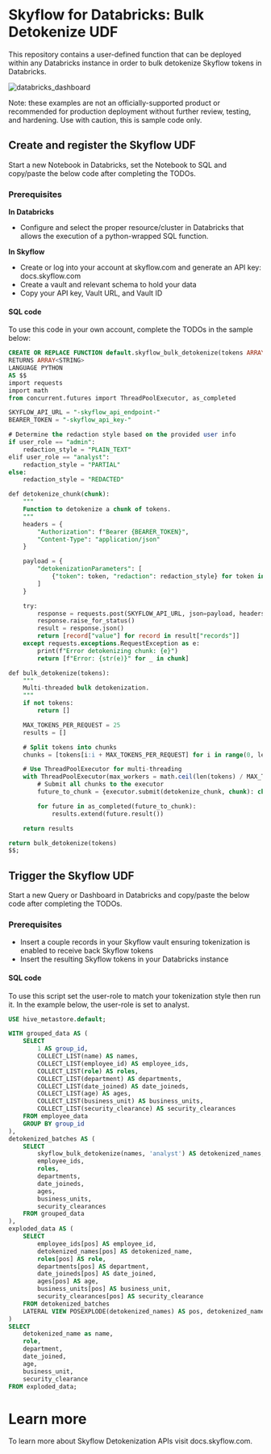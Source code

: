 # Skyflow for Databricks: Bulk Detokenize UDF
This repository contains a user-defined function that can be deployed within any Databricks instance in order to bulk detokenize Skyflow tokens in Databricks.

![databricks_dashboard](https://github.com/user-attachments/assets/ac0d7e08-5fed-4a33-a99a-5a087174869c)

Note: these examples are not an officially-supported product or recommended for production deployment without further review, testing, and hardening. Use with caution, this is sample code only.

## Create and register the Skyflow UDF
Start a new Notebook in Databricks, set the Notebook to SQL and copy/paste the below code after completing the TODOs.

### Prerequisites

**In Databricks**
- Configure and select the proper resource/cluster in Databricks that allows the execution of a python-wrapped SQL function.

**In Skyflow**
- Create or log into your account at skyflow.com and generate an API key: docs.skyflow.com
- Create a vault and relevant schema to hold your data
- Copy your API key, Vault URL, and Vault ID

#### SQL code
To use this code in your own account, complete the TODOs in the sample below:

```sql
CREATE OR REPLACE FUNCTION default.skyflow_bulk_detokenize(tokens ARRAY<STRING>, user_role STRING)
RETURNS ARRAY<STRING>
LANGUAGE PYTHON
AS $$
import requests
import math
from concurrent.futures import ThreadPoolExecutor, as_completed

SKYFLOW_API_URL = "-skyflow_api_endpoint-"
BEARER_TOKEN = "-skyflow_api_key-"

# Determine the redaction style based on the provided user info
if user_role == "admin":
    redaction_style = "PLAIN_TEXT"
elif user_role == "analyst":
    redaction_style = "PARTIAL"
else:
    redaction_style = "REDACTED"

def detokenize_chunk(chunk):
    """
    Function to detokenize a chunk of tokens.
    """
    headers = {
        "Authorization": f"Bearer {BEARER_TOKEN}",
        "Content-Type": "application/json"
    }

    payload = {
        "detokenizationParameters": [
            {"token": token, "redaction": redaction_style} for token in chunk
        ]
    }

    try:
        response = requests.post(SKYFLOW_API_URL, json=payload, headers=headers)
        response.raise_for_status()
        result = response.json()
        return [record["value"] for record in result["records"]]
    except requests.exceptions.RequestException as e:
        print(f"Error detokenizing chunk: {e}")
        return [f"Error: {str(e)}" for _ in chunk]

def bulk_detokenize(tokens):
    """
    Multi-threaded bulk detokenization.
    """
    if not tokens:
        return []

    MAX_TOKENS_PER_REQUEST = 25
    results = []

    # Split tokens into chunks
    chunks = [tokens[i:i + MAX_TOKENS_PER_REQUEST] for i in range(0, len(tokens), MAX_TOKENS_PER_REQUEST)]

    # Use ThreadPoolExecutor for multi-threading
    with ThreadPoolExecutor(max_workers = math.ceil(len(tokens) / MAX_TOKENS_PER_REQUEST)) as executor:
        # Submit all chunks to the executor
        future_to_chunk = {executor.submit(detokenize_chunk, chunk): chunk for chunk in chunks}

        for future in as_completed(future_to_chunk):
            results.extend(future.result())

    return results

return bulk_detokenize(tokens)
$$;
```

## Trigger the Skyflow UDF
Start a new Query or Dashboard in Databricks and copy/paste the below code after completing the TODOs.

### Prerequisites

- Insert a couple records in your Skyflow vault ensuring tokenization is enabled to receive back Skyflow tokens
- Insert the resulting Skyflow tokens in your Databricks instance

#### SQL code
To use this script set the user-role to match your tokenization style then run it. In the example below, the user-role is set to analyst.

```sql
USE hive_metastore.default;

WITH grouped_data AS (
    SELECT
        1 AS group_id,
        COLLECT_LIST(name) AS names,
        COLLECT_LIST(employee_id) AS employee_ids,
        COLLECT_LIST(role) AS roles,
        COLLECT_LIST(department) AS departments,
        COLLECT_LIST(date_joined) AS date_joineds,
        COLLECT_LIST(age) AS ages,
        COLLECT_LIST(business_unit) AS business_units,
        COLLECT_LIST(security_clearance) AS security_clearances
    FROM employee_data
    GROUP BY group_id
),
detokenized_batches AS (
    SELECT
        skyflow_bulk_detokenize(names, 'analyst') AS detokenized_names,
        employee_ids,
        roles,
        departments,
        date_joineds,
        ages,
        business_units,
        security_clearances
    FROM grouped_data
),
exploded_data AS (
    SELECT
        employee_ids[pos] AS employee_id,
        detokenized_names[pos] AS detokenized_name,
        roles[pos] AS role,
        departments[pos] AS department,
        date_joineds[pos] AS date_joined,
        ages[pos] AS age,
        business_units[pos] AS business_unit,
        security_clearances[pos] AS security_clearance
    FROM detokenized_batches
    LATERAL VIEW POSEXPLODE(detokenized_names) AS pos, detokenized_name
)
SELECT
    detokenized_name as name,
    role,
    department,
    date_joined,
    age,
    business_unit,
    security_clearance
FROM exploded_data;
```

# Learn more
To learn more about Skyflow Detokenization APIs visit docs.skyflow.com.
